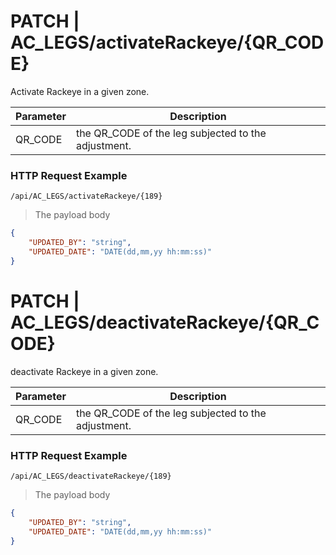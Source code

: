 # PATCH | AC_LEGS/activateRackeye/{QR_CODE}
Activate Rackeye in a given zone.

Parameter | Description
--------- | -----------
QR_CODE | the QR_CODE of the leg subjected to the adjustment.

 
### HTTP Request Example
`/api/AC_LEGS/activateRackeye/{189}`  
> The payload body  

```json
{
    "UPDATED_BY": "string",
    "UPDATED_DATE": "DATE(dd,mm,yy hh:mm:ss)"
}
```
# PATCH | AC_LEGS/deactivateRackeye/{QR_CODE}
deactivate Rackeye in a given zone.

Parameter | Description
--------- | -----------
QR_CODE | the QR_CODE of the leg subjected to the adjustment.

 
### HTTP Request Example
`/api/AC_LEGS/deactivateRackeye/{189}`  
> The payload body  

```json
{
    "UPDATED_BY": "string",
    "UPDATED_DATE": "DATE(dd,mm,yy hh:mm:ss)"
}
```
